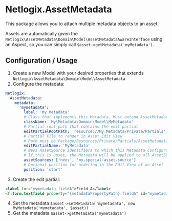 # Netlogix.AssetMetadata

This package allows you to attach multiple metadata objects to an asset.

Assets are automatically given the `Netlogix\AssetMetadata\Domain\Model\AssetMetadataAwareInterface` using an Aspect, so you can simply call `$asset->getMetadata('myMetadata')`.

## Configuration / Usage

1. Create a new Model with your desired properties that extends `Netlogix\AssetMetadata\Domain\Model\AssetMetadata`
2. Configure the metadata:
```yaml
Netlogix:
  AssetMetadata:
    metadata:
      'mymetadata':
        label: 'My Metadata'
        # Class that implements this Metadata. Must extend AssetMetadata
        className: 'My\Metadata\Domain\Model\MyMetadata'
        # Partial root path that contains the edit partial
        editPartialRootPath: 'resource://My.Metadata/Private/Partials'
        # Partial File to render in Asset Edit View
        # Path must be Package/Resources/Private/Partials/AssetMetadata/<editPartialName>.html
        editPartialName: 'MyMetadata'
        # Neos AssetSource identifiers to which this Metadata configuration should apply
        # If this is unset, the Metadata will be applied to all AssetSources
        assetSources: ['neos', 'my-special-asset-source']
        # Optional position for ordering in the Edit View of an Asset
        position: 'start'
```
3. Create the edit partial:
```html
<label for="mymetadata-fieldA">Field A</label>
<f:form.textfield property="{metadataPropertyPath}.fieldA" id="mymetadata-fieldA" placeholder="Foo" type="text"/>
```
4. Set the metadata `$asset->setMetadata('mymetadata', new MyMetadata('mymetadata', $asset))`
5. Get the metadata `$asset->getMetadata('mymetadata')`
